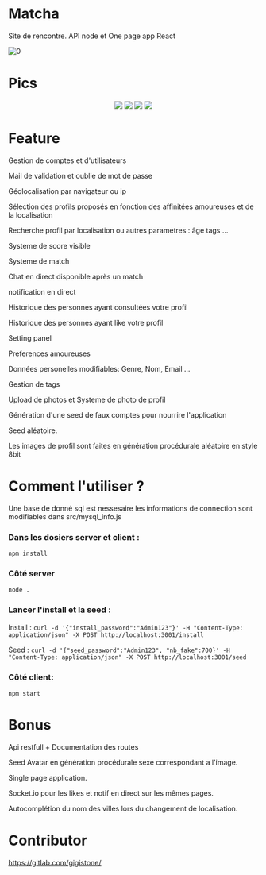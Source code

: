 # Matcha
Site de rencontre.
API node et One page app React

![0](https://user-images.githubusercontent.com/44972661/66797689-f3794300-ef0b-11e9-85ff-18b44046fec2.PNG)

# Pics

<p align="center">
  <img src="https://user-images.githubusercontent.com/44972661/66797691-f3794300-ef0b-11e9-8e0f-5e6d4070ae9b.PNG">
  <img src="https://user-images.githubusercontent.com/44972661/66797692-f3794300-ef0b-11e9-8380-867bb4969ab9.PNG">
  <img src="https://user-images.githubusercontent.com/44972661/66797693-f3794300-ef0b-11e9-9a6c-571d262b09c8.PNG">
  <img src="https://user-images.githubusercontent.com/44972661/66797694-f411d980-ef0b-11e9-9365-f64f15a3072c.PNG">
</p>

# Feature
Gestion de comptes et d'utilisateurs

Mail de validation et oublie de mot de passe

Géolocalisation par navigateur ou ip

Sélection des profils proposés en fonction des affinitées amoureuses et de la localisation

Recherche profil par localisation ou autres parametres : âge tags ...

Systeme de score visible

Systeme de match

Chat en direct disponible après un match

notification en direct

Historique des personnes ayant consultées votre profil

Historique des personnes ayant like votre profil

Setting panel

Preferences amoureuses

Données personelles modifiables: Genre, Nom, Email ...

Gestion de tags

Upload de photos et Systeme de photo de profil

Génération d'une seed de faux comptes pour nourrire l'application

Seed aléatoire.

Les images de profil sont faites en génération procédurale aléatoire en style 8bit


# Comment l'utiliser ?

Une base de donné sql est nessesaire les informations de connection sont modifiables dans src/mysql_info.js

### Dans les dosiers server et client :
`npm install`

### Côté server
`node .`

### Lancer l'install et la seed :
Install : `curl -d '{"install_password":"Admin123"}' -H "Content-Type: application/json" -X POST http://localhost:3001/install`

Seed : `curl -d '{"seed_password":"Admin123", "nb_fake":700}' -H "Content-Type: application/json" -X POST http://localhost:3001/seed`

### Côté client:

`npm start`

# Bonus
Api restfull + Documentation des routes

Seed Avatar en génération procédurale sexe correspondant a l'image.

Single page application.

Socket.io pour les likes et notif en direct sur les mêmes pages.

Autocomplétion du nom des villes lors du changement de localisation.

# Contributor
https://gitlab.com/gigistone/

